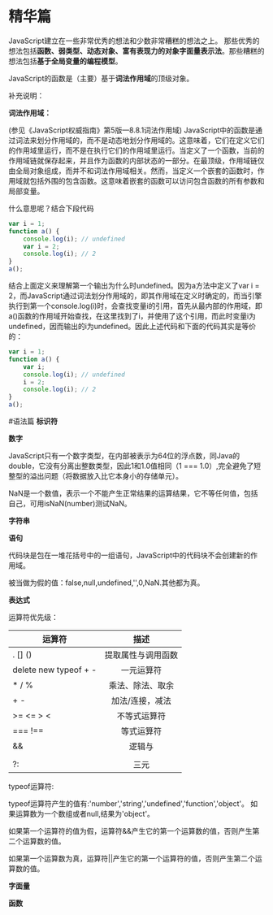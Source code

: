 # 精华篇

JavaScript建立在一些非常优秀的想法和少数非常糟糕的想法之上。
那些优秀的想法包括**函数、弱类型、动态对象、富有表现力的对象字面量表示法**。那些糟糕的想法包括**基于全局变量的编程模型**。

JavaScript的函数是（主要）基于**词法作用域**的顶级对象。

补充说明：

**词法作用域：**

(参见《JavaScript权威指南》第5版—8.8.1词法作用域) 
JavaScript中的函数是通过词法来划分作用域的，而不是动态地划分作用域的。这意味着，它们在定义它们的作用域里运行，而不是在执行它们的作用域里运行。当定义了一个函数，当前的作用域链就保存起来，并且作为函数的内部状态的一部分。在最顶级，作用域链仅由全局对象组成，而并不和词法作用域相关。然而，当定义一个嵌套的函数时，作用域就包括外围的包含函数。这意味着嵌套的函数可以访问包含函数的所有参数和局部变量。

什么意思呢？结合下段代码

```javascript
var i = 1; 
function a() { 
	console.log(i); // undefined
	var i = 2; 
	console.log(i); // 2
} 
a(); 
```

结合上面定义来理解第一个输出为什么时undefined。因为a方法中定义了var i = 2，而JavaScript通过词法划分作用域的，即其作用域在定义时确定的，而当引擎执行到第一个console.log(i)时，会查找变量i的引用，首先从最内部的作用域，即a()函数的作用域开始查找，在这里找到了i，并使用了这个引用，而此时变量i为undefined，因而输出的i为undefined。因此上述代码和下面的代码其实是等价的：

```javascript
var i = 1; 
function a() {
	var i; 
	console.log(i); // undefined
	i = 2; 
	console.log(i); // 2
} 
a(); 
```



#语法篇
**标识符**

**数字**

JavaScript只有一个数字类型，在内部被表示为64位的浮点数，同Java的double，它没有分离出整数类型，因此1和1.0值相同（1 === 1.0）,完全避免了短整型的溢出问题（将数据放入比它本身小的存储单元）。


NaN是一个数值，表示一个不能产生正常结果的运算结果，它不等任何值，包括自己，可用isNaN(number)测试NaN。

**字符串**

**语句**

代码块是包在一堆花括号中的一组语句，JavaScript中的代码块不会创建新的作用域。

被当做为假的值：false,null,undefined,'',0,NaN.其他都为真。

**表达式**

运算符优先级：

| 运算符        | 描述              |
| ------------- |:-------------:   |
| .  \[]  ()    | 提取属性与调用函数 |
|delete new typeof + -    |一元运算符|
| * / %    | 乘法、除法、取余 |
|+ - | 加法/连接，减法|
|>= <= > < |不等式运算符|
|=== !==| 等式运算符|
| && |逻辑与|
| || |逻辑或|
|?:|三元|


typeof运算符:

typeof运算符产生的值有:'number','string','undefined','function','object'。
如果运算数为一个数组或者null,结果为'object'。

如果第一个运算符的值为假，运算符&&产生它的第一个运算数的值，否则产生第二个运算数的值。

如果第一个运算数为真，运算符||产生它的第一个运算符的值，否则产生第二个运算数的值。


**字面量**

**函数**